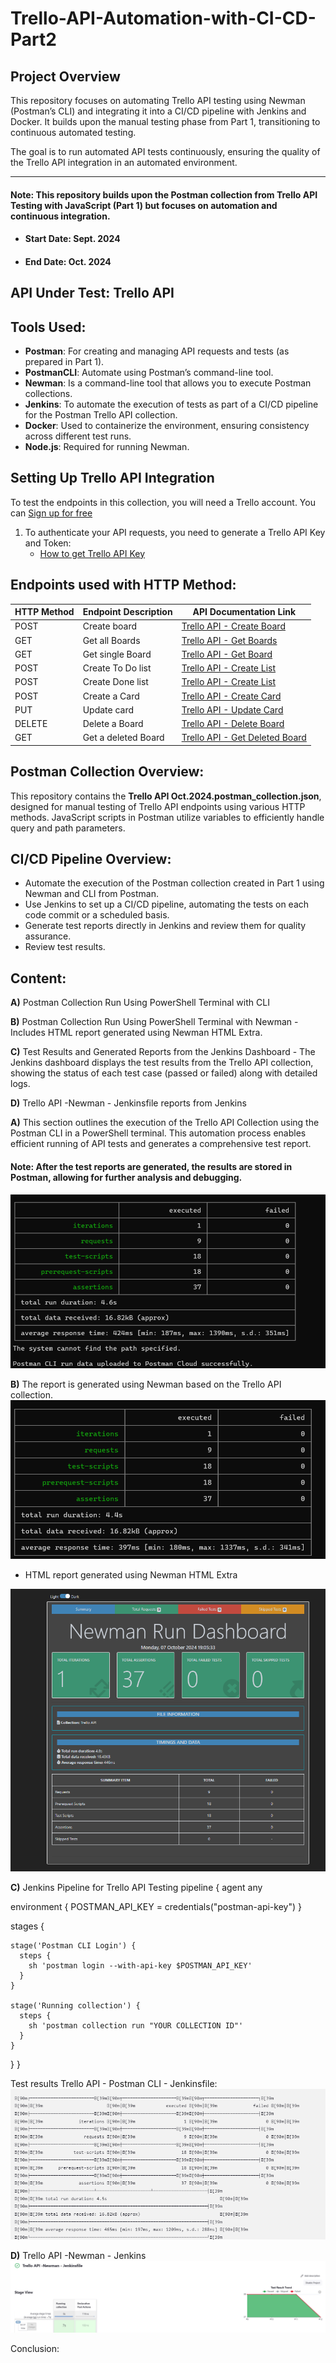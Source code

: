 # Trello-API-Automation-with-CI-CD-Part2

## Project Overview
This repository focuses on automating Trello API testing using Newman (Postman’s CLI) and integrating it into a CI/CD pipeline with Jenkins and Docker. It builds upon the manual testing phase from Part 1, transitioning to continuous automated testing.

The goal is to run automated API tests continuously, ensuring the quality of the Trello API integration in an automated environment.

-----------------------------------

#### Note: This repository builds upon the Postman collection from Trello API Testing with JavaScript (Part 1) but focuses on automation and continuous integration. 

- #### Start Date: Sept. 2024
- #### End Date: Oct. 2024

## API Under Test: Trello API

## Tools Used:
- **Postman**: For creating and managing API requests and tests (as prepared in Part 1).
- **PostmanCLI**: Automate using Postman’s command-line tool.
- **Newman**: Is a command-line tool that allows you to execute Postman collections.
- **Jenkins**: To automate the execution of tests as part of a CI/CD pipeline for the Postman Trello API collection.
- **Docker**: Used to containerize the environment, ensuring consistency across different test runs.
- **Node.js**: Required for running Newman.

## Setting Up Trello API Integration
To test the endpoints in this collection, you will need a Trello account. You can [Sign up for free]( https://trello.com/)
1. To authenticate your API requests, you need to generate a Trello API Key and Token:
   - [How to get Trello API Key](https://developer.atlassian.com/cloud/trello/guides/rest-api/authorization/)


 ## Endpoints used with HTTP Method:

| HTTP Method | Endpoint Description      | API Documentation Link                                               |  
|-------------|---------------------------|---------------------------------------------------------------------|
| POST        | Create board              | [Trello API - Create Board](https://developer.atlassian.com/cloud/trello/rest/api-group-boards/#api-boards-id-post) |
| GET         | Get all Boards            | [Trello API - Get Boards](https://developer.atlassian.com/cloud/trello/rest/api-group-boards/#api-boards-get)  |
| GET         | Get single Board          | [Trello API - Get Board](https://developer.atlassian.com/cloud/trello/rest/api-group-boards/#api-boards-id-get)  |
| POST        | Create To Do list         | [Trello API - Create List](https://developer.atlassian.com/cloud/trello/rest/api-group-lists/#api-lists-id-post)  |  
| POST        | Create Done list          | [Trello API - Create List](https://developer.atlassian.com/cloud/trello/rest/api-group-lists/#api-lists-id-post)  |  
| POST        | Create a Card             | [Trello API - Create Card](https://developer.atlassian.com/cloud/trello/rest/api-group-cards/#api-cards-id-post)  |  
| PUT         | Update card               | [Trello API - Update Card](https://developer.atlassian.com/cloud/trello/rest/api-group-cards/#api-cards-id-put)  | 
| DELETE      | Delete a Board            | [Trello API - Delete Board](https://developer.atlassian.com/cloud/trello/rest/api-group-boards/#api-boards-id-delete) |  
| GET         | Get a deleted Board       | [Trello API - Get Deleted Board](https://developer.atlassian.com/cloud/trello/rest/api-group-boards/#api-boards-id-get) | 


## Postman Collection Overview:
This repository contains the **Trello API Oct.2024.postman_collection.json**, designed for manual testing of Trello API endpoints using various HTTP methods. JavaScript scripts in Postman utilize variables to efficiently handle query and path parameters.


## CI/CD Pipeline Overview:
- Automate the execution of the Postman collection created in Part 1 using Newman and CLI from Postman.
- Use Jenkins to set up a CI/CD pipeline, automating the tests on each code commit or a scheduled basis.
- Generate test reports directly in Jenkins and review them for quality assurance.
- Review test results.

## Content:
**A)** Postman Collection Run Using PowerShell Terminal with CLI 

**B)** Postman Collection Run Using PowerShell Terminal with Newman
      - Includes HTML report generated using Newman HTML Extra.

**C)** Test Results and Generated Reports from the Jenkins Dashboard
      - The Jenkins dashboard displays the test results from the Trello API collection, showing the status of each test case (passed or failed) along with detailed logs.

**D)** Trello API -Newman - Jenkinsfile reports from Jenkins      

**A)** This section outlines the execution of the Trello API Collection using the Postman CLI in a PowerShell terminal. This automation process enables efficient running of API tests and generates a comprehensive test report.

#### Note: After the test reports are generated, the results are stored in Postman, allowing for further analysis and debugging.
 ![CLI Run](<Images/Report CLI run to Postman Cloud.png>)
 

**B)** The report is generated using Newman based on the Trello API collection.
![Newman Run](<Images/Report Newman run from Postman.png>)

- HTML report generated using Newman HTML Extra

![HTMLExtra Report](<Images/Newman Run HTML extra Report.png>)


**C)** Jenkins Pipeline for Trello API Testing
pipeline {
  agent any
  
  environment {
      POSTMAN_API_KEY = credentials("postman-api-key")
  }

  stages {

    stage('Postman CLI Login') {
      steps {
        sh 'postman login --with-api-key $POSTMAN_API_KEY'
      }
    }

    stage('Running collection') {
      steps {
        sh 'postman collection run "YOUR COLLECTION ID"'
      }
    }
  }
}

Test results Trello API - Postman CLI - Jenkinsfile:
![Jenkins file](<Images/Trello API - Postman CLI - Jenkinsfile.png>)



**D)** Trello API -Newman - Jenkins
![Newman](<Images/Trello API -Newman - Jenkinsfile.png>)


Conclusion:

